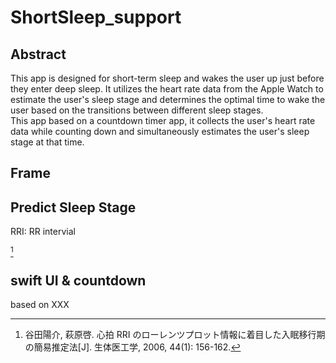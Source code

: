 # ShortSleep_support
## Abstract
This app is designed for short-term sleep and wakes the user up just before they enter deep sleep. It utilizes the heart rate data from the Apple Watch to estimate the user's sleep stage and determines the optimal time to wake the user based on the transitions between different sleep stages.    
This app based on a countdown timer app, it collects the user's heart rate data while counting down and simultaneously estimates the user's sleep stage at that time.
## Frame

## Predict Sleep Stage
RRI: RR intervial



[^1]


## swift UI & countdown
based on XXX

[^1]: 谷田陽介, 萩原啓. 心拍 RRI のローレンツプロット情報に着目した入眠移行期の簡易推定法[J]. 生体医工学, 2006, 44(1): 156-162.
